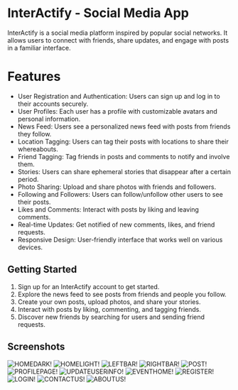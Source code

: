 # InterActify - Social Media App

InterActify is a social media platform inspired by popular social networks. It allows users to connect with friends, share updates, and engage with posts in a familiar interface.

# Features

- User Registration and Authentication: Users can sign up and log in to their accounts securely.
- User Profiles: Each user has a profile with customizable avatars and personal information.
- News Feed: Users see a personalized news feed with posts from friends they follow.
- Location Tagging: Users can tag their posts with locations to share their whereabouts.
- Friend Tagging: Tag friends in posts and comments to notify and involve them.
- Stories: Users can share ephemeral stories that disappear after a certain period.
- Photo Sharing: Upload and share photos with friends and followers.
- Following and Followers: Users can follow/unfollow other users to see their posts.
- Likes and Comments: Interact with posts by liking and leaving comments.
- Real-time Updates: Get notified of new comments, likes, and friend requests.
- Responsive Design: User-friendly interface that works well on various devices.

## Getting Started

1. Sign up for an InterActify account to get started.
2. Explore the news feed to see posts from friends and people you follow.
3. Create your own posts, upload photos, and share your stories.
4. Interact with posts by liking, commenting, and tagging friends.
5. Discover new friends by searching for users and sending friend requests.


## Screenshots

![HOMEDARK!](images/homeDark.png)
![HOMELIGHT!](images/homeLight.png)
![LEFTBAR!](images/leftBar.png)
![RIGHTBAR!](images/rightBar.png)
![POST!](images/post.png)
![PROFILEPAGE!](images/profilePage.png)
![UPDATEUSERiNFO!](images/updateUserInfo.png)
![EVENTHOME!](images/eventHome.png)
![REGISTER!](images/register.png)
![LOGIN!](images/login.png)
![CONTACTUS!](images/contactus.png)
![ABOUTUS!](images/aboutus.png)